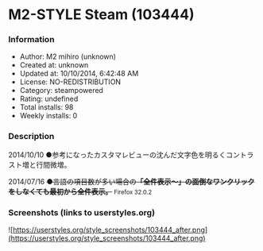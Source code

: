 # M2-STYLE Steam (103444)

### Information
- Author: M2 mihiro (unknown)
- Created at: unknown
- Updated at: 10/10/2014, 6:42:48 AM
- License: NO-REDISTRIBUTION
- Category: steampowered
- Rating: undefined
- Total installs: 98
- Weekly installs: 0


### Description
2014/10/10
●参考になったカスタマレビューの沈んだ文字色を明るくコントラスト増と行間微増。

2014/07/16
<s>●言語の項目数が多い場合の<b>「全件表示～」の面倒なワンクリックをしなくても最初から全件表示。</b></s>
<small>Firefox 32.0.2</small>


### Screenshots (links to userstyles.org)
![https://userstyles.org/style_screenshots/103444_after.png](https://userstyles.org/style_screenshots/103444_after.png)


